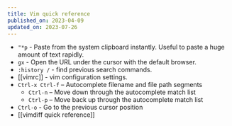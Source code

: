 ```yaml
---
title: Vim quick reference
published_on: 2023-04-09
updated_on: 2023-07-26
---
```


- `"*p` - Paste from the system clipboard instantly. Useful to paste a huge amount of text rapidly.
- `gx` - Open the URL under the cursor with the default browser.
- `:history /` - find previous search commands.
- [[vimrc]] - vim configuration settings.
- `Ctrl-x Ctrl-f` – Autocomplete filename and file path segments
    - `Ctrl-n` – Move down through the autocomplete match list
    - `Ctrl-p` – Move back up through the autocomplete match list
- `Ctrl-o` - Go to the previous cursor position
- [[vimdiff quick reference]]